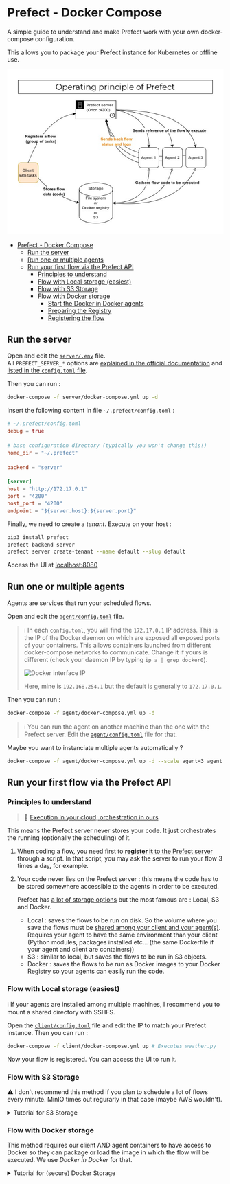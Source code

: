 # Prefect - Docker Compose

A simple guide to understand and make Prefect work with your own docker-compose configuration.

This allows you to package your Prefect instance for Kubernetes or offline use.

![Operating principle of Prefect](./prefect_schema_principle.jpg)

- [Prefect - Docker Compose](#prefect---docker-compose)
  - [Run the server](#run-the-server)
  - [Run one or multiple agents](#run-one-or-multiple-agents)
  - [Run your first flow via the Prefect API](#run-your-first-flow-via-the-prefect-api)
    - [Principles to understand](#principles-to-understand)
    - [Flow with Local storage (easiest)](#flow-with-local-storage-easiest)
    - [Flow with S3 Storage](#flow-with-s3-storage)
    - [Flow with Docker storage](#flow-with-docker-storage)
      - [Start the Docker in Docker agents](#start-the-docker-in-docker-agents)
      - [Preparing the Registry](#preparing-the-registry)
      - [Registering the flow](#registering-the-flow)

## Run the server

Open and edit the [`server/.env`](./server/.env) file.  
All `PREFECT_SERVER_*` options are [explained in the official documentation](https://docs.prefect.io/core/concepts/configuration.html#environment-variables) and [listed in the `config.toml` file](https://github.com/PrefectHQ/prefect/blob/master/src/prefect/config.toml).

Then you can run :

```bash
docker-compose -f server/docker-compose.yml up -d
```

Insert the following content in file `~/.prefect/config.toml` :

```conf
# ~/.prefect/config.toml
debug = true

# base configuration directory (typically you won't change this!)
home_dir = "~/.prefect"

backend = "server"

[server]
host = "http://172.17.0.1"
port = "4200"
host_port = "4200"
endpoint = "${server.host}:${server.port}"
```

Finally, we need to create a _tenant_. Execute on your host :

```bash
pip3 install prefect
prefect backend server
prefect server create-tenant --name default --slug default
```

Access the UI at [localhost:8080](http://localhost:8080)

## Run one or multiple agents

Agents are services that run your scheduled flows.

Open and edit the [`agent/config.toml`](./agent/config.toml) file.

> :information_source: In each `config.toml`, you will find the `172.17.0.1` IP address. This is the IP of the Docker daemon on which are exposed all exposed ports of your containers. This allows containers launched from different docker-compose networks to communicate. Change it if yours is different (check your daemon IP by typing `ip a | grep docker0`).
> 
> ![Docker interface IP](./docker_interface.png)
> 
> Here, mine is `192.168.254.1` but the default is generally to `172.17.0.1`.

Then you can run :

```bash
docker-compose -f agent/docker-compose.yml up -d
```

> :information_source: You can run the agent on another machine than the one with the Prefect server. Edit the [`agent/config.toml`](./agent/config.toml) file for that.

Maybe you want to instanciate multiple agents automatically ?

```bash
docker-compose -f agent/docker-compose.yml up -d --scale agent=3 agent
```

## Run your first flow via the Prefect API

### Principles to understand

> :speech_balloon: [Execution in your cloud; orchestration in ours](https://medium.com/the-prefect-blog/the-prefect-hybrid-model-1b70c7fd296)

This means the Prefect server never stores your code. It just orchestrates the running (optionally the scheduling) of it.

1. When coding a flow, you need first to [**register it** to the Prefect server](./client/weather.py#L50) through a script. In that script, you may ask the server to run your flow 3 times a day, for example.
2. Your code never lies on the Prefect server : this means the code has to be stored somewhere accessible to the agents in order to be executed.

    Prefect has [a lot of storage options](https://docs.prefect.io/orchestration/execution/storage_options.html) but the most famous are : Local, S3 and Docker.

    - Local : saves the flows to be run on disk. So the volume where you save the flows must be [shared among your client and your agent(s)](./client/docker-compose.yml#L9). Requires your agent to have the same environment than your client (Python modules, packages installed etc... (the same Dockerfile if your agent and client are containers))
    - S3 : similar to local, but saves the flows to be run in S3 objects.
    - Docker : saves the flows to be run as Docker images to your Docker Registry so your agents can easily run the code.

### Flow with Local storage (easiest)

:information_source: If your agents are installed among multiple machines, I recommend you to mount a shared directory with SSHFS.

Open the [`client/config.toml`](./client/config.toml) file and edit the IP to match your Prefect instance. Then you can run :

```bash
docker-compose -f client/docker-compose.yml up # Executes weather.py
```

Now your flow is registered. You can access the UI to run it.

### Flow with S3 Storage

:warning: I don't recommend this method if you plan to schedule a lot of flows every minute. MinIO times out regurarly in that case (maybe AWS wouldn't).

<details>
<summary>Tutorial for S3 Storage</summary>
<br/>

We will use [MinIO](https://www.github.com/minio/minio) as our S3 server.

```bash
docker-compose -f client_s3/docker-compose.yml up -d minio # Starts MinIO
```

1. Go to [localhost:9000](http://localhost:9000) create a new **bucket** named `prefect` by clicking the red **(+)** button bottom right.

2. Open the [`client/config.toml`](./client/config.toml) file and edit the IP to match your Prefect instance and S3 server endpoint. Then you can run :

  ```bash
  docker-compose -f client_s3/docker-compose.yml up weather # Executes weather.py
  ```

Now your flow is registered. You can access the UI to run it.

</details>

### Flow with Docker storage

This method requires our client AND agent containers to have access to Docker so they can package or load the image in which the flow will be executed. We use _Docker in Docker_ for that.

<details>
<summary>Tutorial for (secure) Docker Storage</summary>

#### Start the Docker in Docker agents

Edit registry credentials in `./agent_docker/docker-compose.yml` and run :

```bash
docker-compose -f agent_docker/docker-compose.yml up -d
```

#### Preparing the Registry

A Docker Registry is needed in order to save images that are going to be used by our agents.

1. Open the [`client_docker/config.toml`](./client_docker/config.toml) [`client_docker/docker-compose.yml`](client_docker/docker-compose.yml) files and edit the IP to match your Prefect instance.

2. Generate the authentication credentials for our registry

  ```bash
  sudo apt install apache2-utils # required to generate basic_auth credentials
  cd client_docker/registry/auth && htpasswd -B -c .htpasswd myusername && cd -
  ```

  > To add more users, re-run the previous command **without** the -c option

3. Start the registry

  ```bash
  docker-compose -f client_docker/docker-compose.yml up -d registry
  ```

4. Login to the registry

  You need to allow your Docker daemon to push to this registry. Insert this in your `/etc/docker/daemon.json` (create if needed) :

  ```json
  {
    "insecure-registries": ["172.17.0.1:5000"]
  }
  ```

  Then, run :

  ```bash
  docker login http://172.17.0.1:5000 # with myusername and the password you typed
  ```

  You should see : _Login Succeeded_

#### Registering the flow

We're going to push our Docker image with Python dependencies and register our flow.

1. Build, tag and push the image

  ```bash
  docker build . -f ./client_docker/execution.Dockerfile -t 172.17.0.1:5000/weather/base_image
  ```

  > You **must** prefix your image by the registry URI `172.17.0.1`

  ```bash
  docker push 172.17.0.1:5000/weather/base_image
  ```

2. Register the flow

  Edit registry credentials in `./client_docker/docker-compose.yml` and run :

  ```bash
  docker-compose -f ./client_docker/docker-compose.yml up weather
  ```

Now your flow is registered. You can access the UI to run it.

</details>
